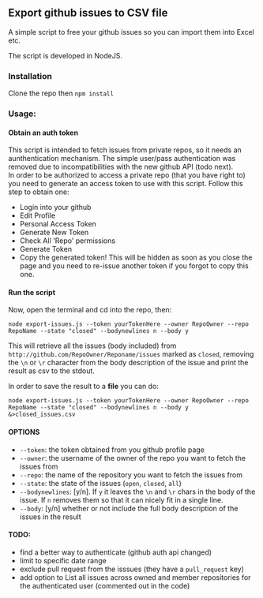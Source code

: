 Export github issues to CSV file
--------------------------------

A simple script to free your github issues so you can import them into Excel etc.

The script is developed in NodeJS.

### Installation
Clone the repo then `npm install`


### Usage: 

#### Obtain an auth token
This script is intended to fetch issues from private repos, so it needs an aunthentication mechanism. The simple user/pass authentication was removed due to incompatibilities with the new github API (todo next).  
In order to be authorized to access a private repo (that you have right to) you need to generate an access token to use with this script. Follow this step to obtain one:
  
  - Login into your github
  - Edit Profile 
  - Personal Access Token 
  - Generate New Token 
  - Check All 'Repo' permissions 
  - Generate Token 
  - Copy the generated token! This will be hidden as soon as you close the page and you need to re-issue another token if you forgot to copy this one.  

#### Run the script
Now, open the terminal and cd into the repo, then:

```
node export-issues.js --token yourTokenHere --owner RepoOwner --repo RepoName --state "closed" --bodynewlines n --body y 
```

This will retrieve all the issues (body included) from `http://github.com/RepoOwner/Reponame/issues` marked as `closed`, removing the `\n` or `\r` character from the body description of the issue and print the result as csv to the stdout.

In order to save the result to a __file__ you can do:
```
node export-issues.js --token yourTokenHere --owner RepoOwner --repo RepoName --state "closed" --bodynewlines n --body y &>closed_issues.csv
```


#### OPTIONS

  - `--token`: the token obtained from you github profile page
  - `--owner`: the username of the owner of the repo you want to fetch the issues from
  - `--repo`: the name of the repository you want to fetch the issues from
  - `--state`: the state of the issues (`open`, `closed`, `all`)
  - `--bodynewlines`: [y/n]. If `y` it leaves the `\n` and `\r` chars in the body of the issue. If `n` removes them so that it can nicely fit in a single line.
  - `--body`: [y/n] whether or not include the full body description of the issues in the result
    

#### TODO:
- find a better way to authenticate (github auth api changed)
- limit to specific date range
- exclude pull request from the isssues (they have a `pull_request` key)
- add option to List all issues across owned and member repositories for the authenticated user (commented out in the code)